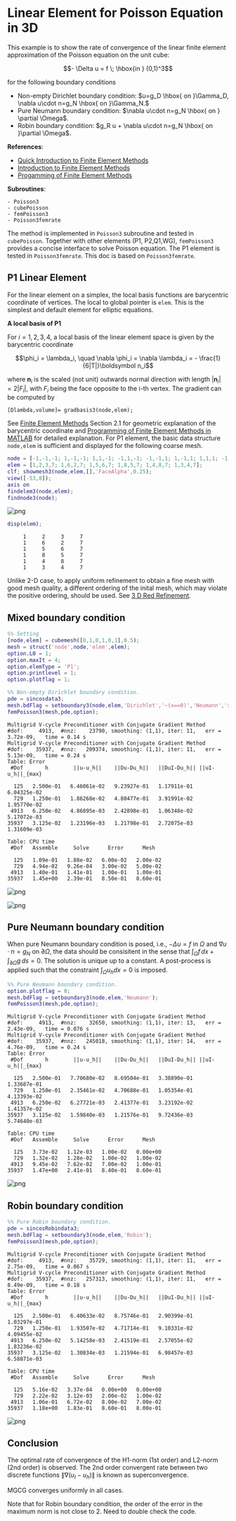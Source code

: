 # Linear Element for Poisson Equation in 3D

This example is to show the rate of convergence of the linear finite element approximation of the Poisson equation on the unit cube:

$$- \Delta u = f \; \hbox{in } (0,1)^3$$

for the following boundary conditions
- Non-empty Dirichlet boundary condition: $u=g_D \hbox{ on }\Gamma_D, \nabla u\cdot n=g_N \hbox{ on }\Gamma_N.$
- Pure Neumann boundary condition: $\nabla u\cdot n=g_N \hbox{ on } \partial \Omega$.
- Robin boundary condition: $g_R u + \nabla u\cdot n=g_N \hbox{ on }\partial \Omega$.

**References**:
- [Quick Introduction to Finite Element Methods](femdoc.html)
- [Introduction to Finite Element Methods](http://www.math.uci.edu/~chenlong/226/Ch2FEM.pdf)
- [Progamming of Finite Element Methods](http://www.math.uci.edu/~chenlong/226/Ch3FEMCode.pdf)

**Subroutines**:

    - Poisson3
    - cubePoisson
    - femPoisson3
    - Poisson3femrate
    
The method is implemented in `Poisson3` subroutine and tested in `cubePoisson`. Together with other elements (P1, P2,Q1,WG), `femPoisson3` provides a concise interface to solve Poisson equation. The P1 element is tested in `Poisson3femrate`. This doc is based on `Poisson3femrate`.    

## P1 Linear Element

For the linear element on a simplex, the local basis functions are barycentric coordinate of vertices. The local to global pointer is `elem`. This is the simplest and default element for elliptic equations.

**A local basis of P1**

For $i = 1, 2, 3,4$, a local basis of the linear element space is given by the barycentric coordinate

$$\phi_i = \lambda_i, \quad \nabla \phi_i = \nabla \lambda_i = - \frac{1}{6|T|}\boldsymbol n_i$$

where $\boldsymbol n_i$ is the scaled (not unit) outwards normal direction with length $|\boldsymbol n_i| = 2|F_i|$, with $F_i$ being the face opposite to the i-th vertex. The gradient can be computed by

    [Dlambda,volume]= gradbasis3(node,elem);

See [Finite Element Methods](http://www.math.uci.edu/~chenlong/226/Ch2FEM.pdf) Section 2.1 for geometric explanation of the barycentric coordinate and [Programming of Finite Element Methods in MATLAB](http://www.math.uci.edu/~chenlong/226/Ch3FEMcode.pdf) for detailed explanation. For P1 element, the basic data structure `node,elem` is sufficient and displayed for the following coarse mesh.


```matlab
node = [-1,-1,-1; 1,-1,-1; 1,1,-1; -1,1,-1; -1,-1,1; 1,-1,1; 1,1,1; -1,1,1]; 
elem = [1,2,3,7; 1,6,2,7; 1,5,6,7; 1,8,5,7; 1,4,8,7; 1,3,4,7];
clf; showmesh3(node,elem,[],'FaceAlpha',0.25);
view([-53,8]);
axis on
findelem3(node,elem);
findnode3(node);
```


    
![png](Poisson3femrate_files/Poisson3femrate_3_0.png)
    



```matlab
disp(elem);
```

         1     2     3     7
         1     6     2     7
         1     5     6     7
         1     8     5     7
         1     4     8     7
         1     3     4     7
    


Unlike 2-D case, to apply uniform refinement to obtain a fine mesh with good mesh quality, a different ordering of the inital mesh, which may violate the positive ordering, should be used. See [3 D Red Refinement](uniformrefine3doc.html).

## Mixed boundary condition


```matlab
%% Setting
[node,elem] = cubemesh([0,1,0,1,0,1],0.5); 
mesh = struct('node',node,'elem',elem);
option.L0 = 1;
option.maxIt = 4;
option.elemType = 'P1';
option.printlevel = 1;
option.plotflag = 1;

%% Non-empty Dirichlet boundary condition.
pde = sincosdata3;
mesh.bdFlag = setboundary3(node,elem,'Dirichlet','~(x==0)','Neumann','x==0');
femPoisson3(mesh,pde,option);
```

    Multigrid V-cycle Preconditioner with Conjugate Gradient Method
    #dof:     4913,  #nnz:    23790, smoothing: (1,1), iter: 11,   err = 3.72e-09,   time = 0.14 s
    Multigrid V-cycle Preconditioner with Conjugate Gradient Method
    #dof:    35937,  #nnz:   209374, smoothing: (1,1), iter: 11,   err = 5.13e-09,   time = 0.24 s
    Table: Error
     #Dof       h        ||u-u_h||    ||Du-Du_h||   ||DuI-Du_h|| ||uI-u_h||_{max}
    
      125   2.500e-01   6.46061e-02   9.23927e-01   1.17911e-01   6.04325e-02
      729   1.250e-01   1.86268e-02   4.80477e-01   3.91991e-02   1.95770e-02
     4913   6.250e-02   4.86895e-03   2.42898e-01   1.06348e-02   5.17072e-03
    35937   3.125e-02   1.23196e-03   1.21798e-01   2.72075e-03   1.31609e-03
    
    Table: CPU time
     #Dof   Assemble     Solve      Error      Mesh    
    
      125   1.09e-01   1.88e-02   6.00e-02   2.00e-02
      729   4.94e-02   9.26e-04   3.00e-02   5.00e-02
     4913   1.40e-01   1.41e-01   1.00e-01   1.00e-01
    35937   1.45e+00   2.39e-01   8.50e-01   8.60e-01
    



    
![png](Poisson3femrate_files/Poisson3femrate_7_1.png)
    



    
![png](Poisson3femrate_files/Poisson3femrate_7_2.png)
    


## Pure Neumann boundary condition

When pure Neumann boundary condition is posed, i.e., $-\Delta u =f$ in $\Omega$ and $\nabla u\cdot n=g_N$ on $\partial \Omega$, the data should be consisitent in the sense that $\int_{\Omega} f \, dx + \int_{\partial \Omega} g \, ds = 0$. The solution is unique up to a constant. A post-process is applied such that the constraint $\int_{\Omega}u_h dx = 0$ is imposed. 


```matlab
%% Pure Neumann boundary condition.
option.plotflag = 0;
mesh.bdFlag = setboundary3(node,elem,'Neumann');
femPoisson3(mesh,pde,option);
```

    Multigrid V-cycle Preconditioner with Conjugate Gradient Method
    #dof:     4913,  #nnz:    32650, smoothing: (1,1), iter: 13,   err = 2.43e-09,   time = 0.076 s
    Multigrid V-cycle Preconditioner with Conjugate Gradient Method
    #dof:    35937,  #nnz:   245018, smoothing: (1,1), iter: 14,   err = 4.76e-09,   time = 0.24 s
    Table: Error
     #Dof       h        ||u-u_h||    ||Du-Du_h||   ||DuI-Du_h|| ||uI-u_h||_{max}
    
      125   2.500e-01   7.70680e-02   8.69504e-01   3.38890e-01   1.33687e-01
      729   1.250e-01   2.35461e-02   4.70688e-01   1.05354e-01   4.13393e-02
     4913   6.250e-02   6.27721e-03   2.41377e-01   3.23192e-02   1.41357e-02
    35937   3.125e-02   1.59840e-03   1.21576e-01   9.72436e-03   5.74640e-03
    
    Table: CPU time
     #Dof   Assemble     Solve      Error      Mesh    
    
      125   3.73e-02   1.12e-03   1.00e-02   0.00e+00
      729   1.32e-02   1.28e-02   1.00e-02   1.00e-02
     4913   9.45e-02   7.62e-02   7.00e-02   1.00e-01
    35937   1.47e+00   2.41e-01   8.40e-01   8.60e-01
    



    
![png](Poisson3femrate_files/Poisson3femrate_9_1.png)
    


## Robin boundary condition


```matlab
%% Pure Robin boundary condition.
pde = sincosRobindata3;
mesh.bdFlag = setboundary3(node,elem,'Robin');
femPoisson3(mesh,pde,option);
```

    Multigrid V-cycle Preconditioner with Conjugate Gradient Method
    #dof:     4913,  #nnz:    35729, smoothing: (1,1), iter: 11,   err = 2.75e-09,   time = 0.067 s
    Multigrid V-cycle Preconditioner with Conjugate Gradient Method
    #dof:    35937,  #nnz:   257313, smoothing: (1,1), iter: 11,   err = 8.49e-09,   time = 0.18 s
    Table: Error
     #Dof       h        ||u-u_h||    ||Du-Du_h||   ||DuI-Du_h|| ||uI-u_h||_{max}
    
      125   2.500e-01   6.40633e-02   8.75746e-01   2.90399e-01   1.03297e-01
      729   1.250e-01   1.93507e-02   4.71714e-01   9.10331e-02   4.09455e-02
     4913   6.250e-02   5.14258e-03   2.41519e-01   2.57055e-02   1.83236e-02
    35937   3.125e-02   1.30834e-03   1.21594e-01   6.98457e-03   6.58871e-03
    
    Table: CPU time
     #Dof   Assemble     Solve      Error      Mesh    
    
      125   5.16e-02   3.37e-04   0.00e+00   0.00e+00
      729   2.22e-02   3.12e-03   2.00e-02   1.00e-02
     4913   1.06e-01   6.72e-02   8.00e-02   7.00e-02
    35937   1.18e+00   1.83e-01   8.60e-01   8.00e-01
    



    
![png](Poisson3femrate_files/Poisson3femrate_11_1.png)
    


## Conclusion

The optimal rate of convergence of the H1-norm (1st order) and L2-norm
(2nd order) is observed. The 2nd order convergent rate between two
discrete functions $\|\nabla (u_I - u_h)\|$ is known as superconvergence.

MGCG converges uniformly in all cases.

Note that for Robin boundary condition, the order of the error in the
maximum norm is not close to 2. Need to double check the code.

